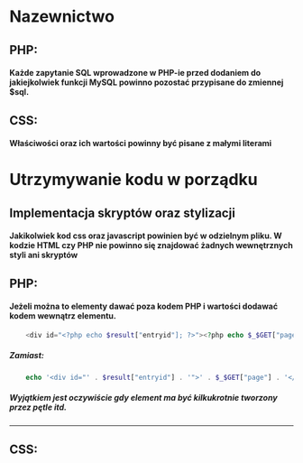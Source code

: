 # Nazewnictwo
## PHP:
#### Każde zapytanie SQL wprowadzone w PHP-ie przed dodaniem do jakiejkolwiek funkcji MySQL powinno pozostać przypisane do zmiennej $sql.

## CSS:
#### Właściwości oraz ich wartości powinny być pisane z małymi literami

# Utrzymywanie kodu w porządku
## Implementacja skryptów oraz stylizacji
#### Jakikolwiek kod css oraz javascript powinien być w odzielnym pliku. W kodzie HTML czy PHP nie powinno się znajdować żadnych wewnętrznych styli ani skryptów



## PHP:
#### Jeżeli można to elementy dawać poza kodem PHP i wartości dodawać kodem wewnątrz elementu.
```PHP
    <div id="<?php echo $result["entryid"]; ?>"><?php echo $_$GET["page"]; ?></div>
```
##### Zamiast:
```PHP
    echo '<div id="' . $result["entryid"] . '">' . $_$GET["page"] . '</div>';
```
##### Wyjątkiem jest oczywiście gdy element ma być kilkukrotnie tworzony przez pętle itd.

----

## CSS:
